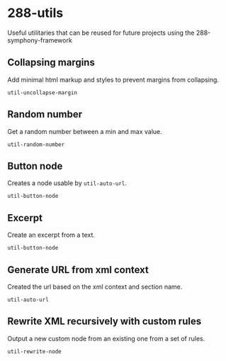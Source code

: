 # 288-utils
Useful utilitaries that can be reused for future projects using the 288-symphony-framework

## Collapsing margins 
Add minimal html markup and styles to prevent margins from collapsing.  

```util-uncollapse-margin```

## Random number 
Get a random number between a min and max value.  

```util-random-number```

## Button node
Creates a node usable by ```util-auto-url```.  

```util-button-node```

## Excerpt
Create an excerpt from a text.  

```util-button-node```

## Generate URL from xml context
Created the url based on the xml context and section name.  

```util-auto-url```

## Rewrite XML recursively with custom rules
Output a new custom node from an existing one from a set of rules.

```util-rewrite-node```

